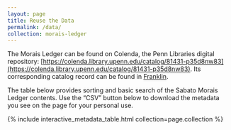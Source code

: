 ```yaml
---
layout: page
title: Reuse the Data
permalink: /data/
collection: morais-ledger
---
```


The Morais Ledger can be found on Colenda, the Penn Libraries digital repository: [https://colenda.library.upenn.edu/catalog/81431-p35d8nw83](https://colenda.library.upenn.edu/catalog/81431-p35d8nw83). Its corresponding catalog record can be found in [Franklin](https://franklin.library.upenn.edu/catalog/FRANKLIN_9924397593503681).

The table below provides sorting and basic search of the Sabato Morais Ledger contents. Use the “CSV” button below to download the metadata you see on the page for your personal use.

{% include interactive_metadata_table.html collection=page.collection %}
